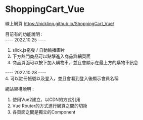 # ShoppingCart_Vue
線上網頁
https://nicklinp.github.io/ShoppingCart_Vue/

目前有的功能說明 : <br>
---- 2022.10.25 ----
1. slick.js拖曳 / 自動輪播圖片
2. 下方熱門商品可以點擊進入商品詳細頁面
3. 商品頁面可以按下加入購物車，並且會顯示在最上方的購物車訊息

---- 2022.10.28 ----<br>
4. 可以註冊帳號以及登入，並且會看到登入後顯示會員名稱

網站架構說明 :
1. 使用Vue2建立，以CDN的方式引用
2. Vue Router的方式進行網頁之間的切換
3. 各頁面之間是獨立的Component
